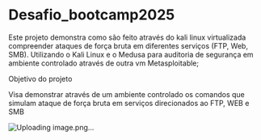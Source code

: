 # Desafio_bootcamp2025

Este projeto demonstra como são feito através do kali linux virtualizada compreender ataques de força bruta em diferentes serviços (FTP, Web, SMB).
Utilizando o Kali Linux e o Medusa para auditoria de segurança em ambiente controlado através de outra vm Metasploitable;

Objetivo do projeto

Visa demonstrar através de um ambiente controlado os comandos que simulam ataque de força bruta em serviços direcionados ao FTP, WEB e SMB

![Uploading image.png…]()

